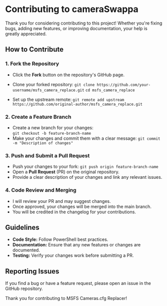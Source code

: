# Contributing to cameraSwappa

Thank you for considering contributing to this project! Whether you're fixing bugs, adding new features, or improving documentation, your help is greatly appreciated.

## How to Contribute

### 1. Fork the Repository
-   Click the **Fork** button on the repository's GitHub page.
-   Clone your forked repository:
    ```git clone https://github.com/your-username/msfs_camera_replace.git```
    ```cd msfs_camera_replace```
    
-   Set up the upstream remote:
    ```git remote add upstream https://github.com/original-author/msfs_camera_replace.git```
    

### 2. Create a Feature Branch
-   Create a new branch for your changes:    
    ```git checkout -b feature-branch-name```
-   Make your changes and commit them with a clear message:
    ```git commit -m "Description of changes"```

### 3. Push and Submit a Pull Request
-   Push your changes to your fork:
    ```git push origin feature-branch-name```
-   Open a **Pull Request** (PR) on the original repository.
-   Provide a clear description of your changes and link any relevant issues.
    

### 4. Code Review and Merging
-   I will review your PR and may suggest changes.
-   Once approved, your changes will be merged into the main branch.
-   You will be credited in the changelog for your contributions.

## Guidelines
-   **Code Style:** Follow PowerShell best practices.
-   **Documentation:** Ensure that any new features or changes are documented.
-   **Testing:** Verify your changes work before submitting a PR.
    

## Reporting Issues
If you find a bug or have a feature request, please open an issue in the GitHub repository.

Thank you for contributing to MSFS Cameras.cfg Replacer!